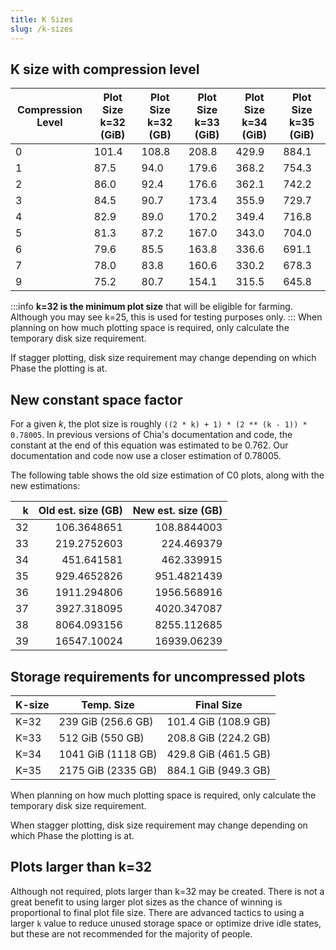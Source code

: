 ```yaml
---
title: K Sizes
slug: /k-sizes
---
```


## K size with compression level

| Compression Level | Plot Size k=32 (GiB) | Plot Size k=32 (GB) | Plot Size k=33 (GiB) | Plot Size k=34 (GiB) | Plot Size k=35 (GiB) |
| ----------------- | -------------------- | ------------------- | -------------------- | -------------------- | -------------------- |
| 0                 | 101.4                | 108.8               | 208.8                | 429.9                | 884.1                |
| 1                 | 87.5                 | 94.0                | 179.6                | 368.2                | 754.3                |
| 2                 | 86.0                 | 92.4                | 176.6                | 362.1                | 742.2                |
| 3                 | 84.5                 | 90.7                | 173.4                | 355.9                | 729.7                |
| 4                 | 82.9                 | 89.0                | 170.2                | 349.4                | 716.8                |
| 5                 | 81.3                 | 87.2                | 167.0                | 343.0                | 704.0                |
| 6                 | 79.6                 | 85.5                | 163.8                | 336.6                | 691.1                |
| 7                 | 78.0                 | 83.8                | 160.6                | 330.2                | 678.3                |
| 9                 | 75.2                 | 80.7                | 154.1                | 315.5                | 645.8                |

:::info
**k=32 is the minimum plot size** that will be eligible for farming. Although you may see k=25, this is used for testing purposes only.
:::
When planning on how much plotting space is required, only calculate the temporary disk size requirement.

If stagger plotting, disk size requirement may change depending on which Phase the plotting is at.

## New constant space factor

For a given _k_, the plot size is roughly `((2 * k) + 1) * (2 ** (k - 1)) * 0.78005`.
In previous versions of Chia's documentation and code, the constant at the end of this equation was estimated to be 0.762.
Our documentation and code now use a closer estimation of 0.78005.

The following table shows the old size estimation of C0 plots, along with the new estimations:

|   k | Old est. size (GB) | New est. size (GB) |
| --: | -----------------: | -----------------: |
|  32 |        106.3648651 |        108.8844003 |
|  33 |        219.2752603 |         224.469379 |
|  34 |         451.641581 |         462.339915 |
|  35 |        929.4652826 |        951.4821439 |
|  36 |        1911.294806 |        1956.568916 |
|  37 |        3927.318095 |        4020.347087 |
|  38 |        8064.093156 |        8255.112685 |
|  39 |        16547.10024 |        16939.06239 |

## Storage requirements for uncompressed plots

| K-size | Temp. Size         | Final Size           |
| ------ | ------------------ | -------------------- |
| K=32   | 239 GiB (256.6 GB) | 101.4 GiB (108.9 GB) |
| K=33   | 512 GiB (550 GB)   | 208.8 GiB (224.2 GB) |
| K=34   | 1041 GiB (1118 GB) | 429.8 GiB (461.5 GB) |
| K=35   | 2175 GiB (2335 GB) | 884.1 GiB (949.3 GB) |

When planning on how much plotting space is required, only calculate the temporary disk size requirement.

When stagger plotting, disk size requirement may change depending on which Phase the plotting is at.

## Plots larger than k=32

Although not required, plots larger than k=32 may be created. There is not a great benefit to using larger plot sizes as the chance of winning is proportional to final plot file size. There are advanced tactics to using a larger `k` value to reduce unused storage space or optimize drive idle states, but these are not recommended for the majority of people.
